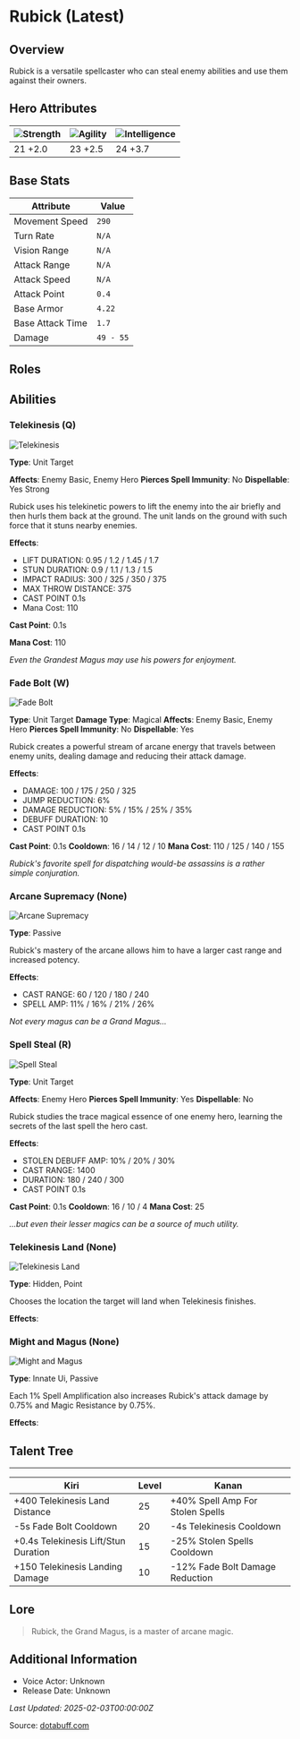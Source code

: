 # Rubick (Latest)

## Overview
Rubick is a versatile spellcaster who can steal enemy abilities and use them against their owners.

## Hero Attributes
| ![Strength](https://www.dotabuff.com/assets/hero_str-c4c83daf6344eee5758e6634a6535394cdcf03a9a8292076260cbe42b76d1b4c.png) | ![Agility](https://www.dotabuff.com/assets/hero_agi-f7c48b4a53d1a3f879d97d7afce7326b01d4a1a053fec8ea922ac6bbbe7947d7.png) | ![Intelligence](https://www.dotabuff.com/assets/hero_int-b590a71ef3df24fd995abacac069e7dbf3ee126cc67d6969bb3bea8034124232.png) |
|------------------------|------------------------|----------------------------|
| 21 +2.0             | 23 +2.5              | 24 +3.7            |

## Base Stats
| Attribute | Value |
|-----------|-------|
| Movement Speed | `290` |
| Turn Rate | `N/A` |
| Vision Range | `N/A` |
| Attack Range | `N/A` |
| Attack Speed | `N/A` |
| Attack Point | `0.4` |
| Base Armor | `4.22` |
| Base Attack Time | `1.7` |
| Damage | `49 - 55` |

## Roles


## Abilities
### Telekinesis (Q)
![Telekinesis](https://www.dotabuff.com/assets/skills/rubick-telekinesis-5448-62c07834adf1cf7c3b22ef9407d3d98fee2f91358c83fe305badabfeee4c511a.jpg)

**Type**: Unit Target

**Affects**: Enemy Basic, Enemy Hero
**Pierces Spell Immunity**: No
**Dispellable**: Yes Strong

Rubick uses his telekinetic powers to lift the enemy into the air briefly and then hurls them back at the ground. The unit lands on the ground with such force that it stuns nearby enemies.

**Effects**:
- LIFT DURATION: 0.95 / 1.2 / 1.45 / 1.7
- STUN DURATION: 0.9 / 1.1 / 1.3 / 1.5
- IMPACT RADIUS: 300 / 325 / 350 / 375
- MAX THROW DISTANCE: 375
- CAST POINT 0.1s
- Mana Cost: 110

**Cast Point**: 0.1s

**Mana Cost**: 110

*Even the Grandest Magus may use his powers for enjoyment.*

### Fade Bolt (W)
![Fade Bolt](https://www.dotabuff.com/assets/skills/rubick-fade-bolt-5450-4fd99d13c855ef2f72fade13582566709de4af9993446707409bd99ccea76449.jpg)

**Type**: Unit Target
**Damage Type**: Magical
**Affects**: Enemy Basic, Enemy Hero
**Pierces Spell Immunity**: No
**Dispellable**: Yes

Rubick creates a powerful stream of arcane energy that travels between enemy units, dealing damage and reducing their attack damage.

**Effects**:
- DAMAGE: 100 / 175 / 250 / 325
- JUMP REDUCTION: 6%
- DAMAGE REDUCTION: 5% / 15% / 25% / 35%
- DEBUFF DURATION: 10
- CAST POINT 0.1s

**Cast Point**: 0.1s
**Cooldown**: 16 / 14 / 12 / 10
**Mana Cost**: 110 / 125 / 140 / 155

*Rubick's favorite spell for dispatching would-be assassins is a rather simple conjuration.*

### Arcane Supremacy (None)
![Arcane Supremacy](https://www.dotabuff.com/assets/skills/rubick-arcane-supremacy-7320-8a26ae9423660d05015b80ef737e229b4e581c7cc2d319a43cd0e684f37a80cb.jpg)

**Type**: Passive





Rubick's mastery of the arcane allows him to have a larger cast range and increased potency.

**Effects**:
- CAST RANGE: 60 / 120 / 180 / 240
- SPELL AMP: 11% / 16% / 21% / 26%





*Not every magus can be a Grand Magus...*

### Spell Steal (R)
![Spell Steal](https://www.dotabuff.com/assets/skills/rubick-spell-steal-5452-63dc62b779c4ded3c297116e879019c4cc67005505724746433ed223744dfda7.jpg)

**Type**: Unit Target

**Affects**: Enemy Hero
**Pierces Spell Immunity**: Yes
**Dispellable**: No

Rubick studies the trace magical essence of one enemy hero, learning the secrets of the last spell the hero cast.

**Effects**:
- STOLEN DEBUFF AMP: 10% / 20% / 30%
- CAST RANGE: 1400
- DURATION: 180 / 240 / 300
- CAST POINT 0.1s

**Cast Point**: 0.1s
**Cooldown**: 16 / 10 / 4
**Mana Cost**: 25

*...but even their lesser magics can be a source of much utility.*

### Telekinesis Land (None)
![Telekinesis Land](https://www.dotabuff.com/assets/skills/rubick-telekinesis-land-5449-42a9c055d52cc4191f15ce512e9449f49d617f6fd3c08fb940b0ee440c612661.jpg)

**Type**: Hidden, Point





Chooses the location the target will land when Telekinesis finishes.

**Effects**:








### Might and Magus (None)
![Might and Magus](https://www.dotabuff.com/assets/skills/default-5a612c460046882c6741f2fd3db0f48ae721d557d613f3dc4db7262a1bd5864a.jpg)

**Type**: Innate Ui, Passive





Each 1% Spell Amplification also increases Rubick's attack damage by 0.75% and Magic Resistance by 0.75%.

**Effects**:









## Talent Tree
------------
Kiri | Level | Kanan
------|--------|-------
+400 Telekinesis Land Distance | 25 | +40% Spell Amp For Stolen Spells
-5s Fade Bolt Cooldown | 20 | -4s Telekinesis Cooldown
+0.4s Telekinesis Lift/Stun Duration | 15 | -25% Stolen Spells Cooldown
+150 Telekinesis Landing Damage | 10 | -12% Fade Bolt Damage Reduction

## Lore
> Rubick, the Grand Magus, is a master of arcane magic.

## Additional Information
- Voice Actor: Unknown
- Release Date: Unknown

_Last Updated: 2025-02-03T00:00:00Z_

Source: [dotabuff.com](https://www.dotabuff.com/heroes/rubick/abilities)
